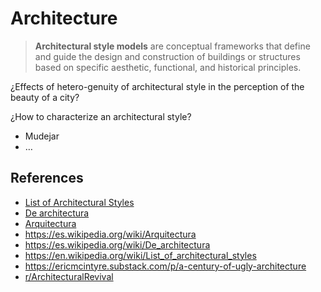 # Architecture

> **Architectural style models** are conceptual frameworks that define and guide the design and construction of buildings or structures based on specific aesthetic, functional, and historical principles.
> 

¿Effects of hetero-genuity of architectural style in the perception of the beauty of a city?

¿How to characterize an architectural style?

- Mudejar
- …

## References

- [List of Architectural Styles](https://en.wikipedia.org/wiki/List_of_architectural_styles)
- [De architectura](https://es.wikipedia.org/wiki/De_architectura)
- [Arquitectura](https://es.wikipedia.org/wiki/Arquitectura)
- https://es.wikipedia.org/wiki/Arquitectura
- https://es.wikipedia.org/wiki/De_architectura
- https://en.wikipedia.org/wiki/List_of_architectural_styles
- https://ericmcintyre.substack.com/p/a-century-of-ugly-architecture
- [r/ArchitecturalRevival](https://www.reddit.com/r/ArchitecturalRevival/)